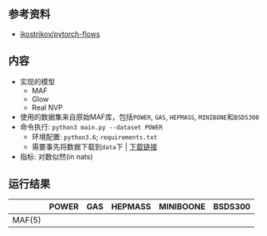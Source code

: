 ## 参考资料
- [ikostrikov/pytorch-flows](https://github.com/ikostrikov/pytorch-flows)

## 内容
- 实现的模型
	- MAF
	- Glow
	- Real NVP
- 使用的数据集来自原始MAF库，包括`POWER`, `GAS`, `HEPMASS`, `MINIBONE`和`BSDS300`
- 命令执行: `python3 main.py --dataset POWER`
	- 环境配置: `python3.6`; `requirements.txt`
	- 需要事先将数据下载到`data`下 | [下载链接](https://zenodo.org/record/1161203#.YMdLiGQzb9G)
- 指标: 对数似然(in nats)

## 运行结果
|  | POWER | GAS | HEPMASS | MINIBOONE | BSDS300 | 
| :----: | :----: | :----: | :----: | :----: | :----: |
| MAF(5) |